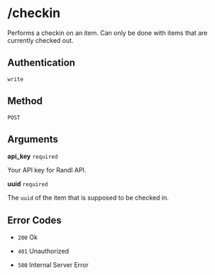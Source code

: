 # /checkin
Performs a checkin on an item. Can only be done with items that are currently checked out.



## Authentication

`write`



## Method

`POST`



## Arguments

**api_key** `required`

Your API key for Randl API.


**uuid** `required`
  
The `uuid` of the item that is supposed to be checked in.



## Error Codes

- `200` Ok

- `401` Unauthorized

- `500` Internal Server Error